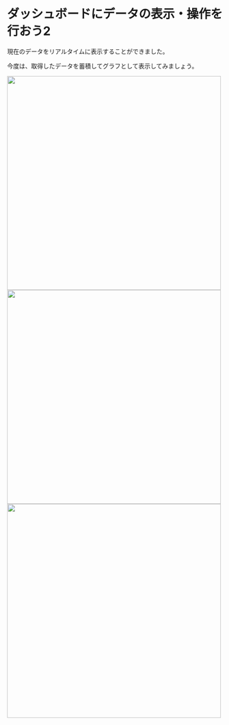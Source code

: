 # ダッシュボードにデータの表示・操作を行おう2

現在のデータをリアルタイムに表示することができました。

今度は、取得したデータを蓄積してグラフとして表示してみましょう。


<img src="https://i.gyazo.com/1896726e47784073da72a8deeb1af180.png" width="500">

<img src="https://i.gyazo.com/b363af667fda806d3f7f93a4934be6c1.png" width="500">

<img src="https://i.gyazo.com/b363af667fda806d3f7f93a4934be6c1.png" width="500">